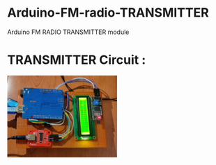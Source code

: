 
# Arduino-FM-radio-TRANSMITTER
Arduino FM RADIO TRANSMITTER module
# TRANSMITTER Circuit :
<p>
  <img width=50% src="IMAGES/trans.jfif">
</p>

